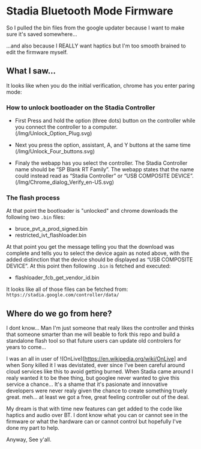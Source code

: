 # Stadia Bluetooth Mode Firmware

So I pulled the bin files from the google updater because I want to make sure it's saved somewhere...

...and also because I REALLY want haptics but I'm too smooth brained to edit the firmware myself.

## What I saw...

It looks like when you do the initial verification, chrome has you enter paring mode:

### How to unlock bootloader on the Stadia Controller

- First Press and hold the option (three dots) button on the controller while you connect the controller to a computer.
  (/Img/Unlock_Option_Plug.svg)

- Next you press the option, assistant, A, and Y buttons at the same time
  (/Img/Unlock_Four_buttons.svg)

- Finaly the webapp has you select the controller. The Stadia Controller name should be “SP Blank RT Family”. The webapp states that the name could instead read as “Stadia Controller” or “USB COMPOSITE DEVICE”.
  (/Img/Chrome_dialog_Verify_en-US.svg)

### The flash process

At that point the bootloader is "unlocked" and chrome downloads the following two `.bin` files:

- bruce_pvt_a_prod_signed.bin
- restricted_ivt_flashloader.bin

At that point you get the message telling you that the download was complete and tells you to select the device again as noted above, with the added distinction that the device should be displayed as “USB COMPOSITE DEVICE”. At this point then following `.bin` is fetched and executed:

- flashloader_fcb_get_vendor_id.bin

It looks like all of those files can be fetched from: `https://stadia.google.com/controller/data/`

## Where do we go from here?

I dont know... Man I'm just someone that realy likes the controller and thinks that someone smarter than me will beable to fork this repo and build a standalone flash tool so that future users can update old controlers for years to come...

I was an all in user of !(OnLive)[https://en.wikipedia.org/wiki/OnLive] and when Sony killed it I was devistated, ever since I've been careful around cloud services like this to avoid getting burned. When Stadia came around I realy wanted it to be thee thing, but googlee never wanted to give this service a chance... It's a shame that it's pasionate and innovative developers were never realy given the chance to create something truely great. meh... at least we got a free, great feeling controller out of the deal.

My dream is that with time new features can get added to the code like haptics and audio over BT. I dont know what you can or cannot see in the firmware or what the hardware can or cannot control but hopefully I've done my part to help.

Anyway, See y'all.
